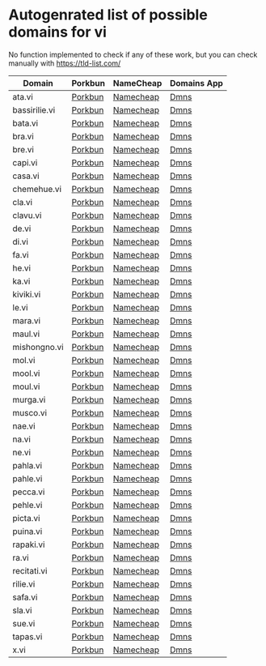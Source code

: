 # Autogenrated list of possible domains for vi

No function implemented to check if any of these work, but you can check manually with https://tld-list.com/

| Domain | Porkbun | NameCheap | Domains App |
|---|---|---|---|
| ata.vi | [Porkbun](https://porkbun.com/checkout/search?prb=e814663da1&tlds=&idnLanguage=&search=search&q=ata.vi) | [Namecheap](https://www.namecheap.com/domains/registration/results/?domain=ata.vi) | [Dmns](https://dmns.app/domains?q=ata.vi) |
| bassirilie.vi | [Porkbun](https://porkbun.com/checkout/search?prb=e814663da1&tlds=&idnLanguage=&search=search&q=bassirilie.vi) | [Namecheap](https://www.namecheap.com/domains/registration/results/?domain=bassirilie.vi) | [Dmns](https://dmns.app/domains?q=bassirilie.vi) |
| bata.vi | [Porkbun](https://porkbun.com/checkout/search?prb=e814663da1&tlds=&idnLanguage=&search=search&q=bata.vi) | [Namecheap](https://www.namecheap.com/domains/registration/results/?domain=bata.vi) | [Dmns](https://dmns.app/domains?q=bata.vi) |
| bra.vi | [Porkbun](https://porkbun.com/checkout/search?prb=e814663da1&tlds=&idnLanguage=&search=search&q=bra.vi) | [Namecheap](https://www.namecheap.com/domains/registration/results/?domain=bra.vi) | [Dmns](https://dmns.app/domains?q=bra.vi) |
| bre.vi | [Porkbun](https://porkbun.com/checkout/search?prb=e814663da1&tlds=&idnLanguage=&search=search&q=bre.vi) | [Namecheap](https://www.namecheap.com/domains/registration/results/?domain=bre.vi) | [Dmns](https://dmns.app/domains?q=bre.vi) |
| capi.vi | [Porkbun](https://porkbun.com/checkout/search?prb=e814663da1&tlds=&idnLanguage=&search=search&q=capi.vi) | [Namecheap](https://www.namecheap.com/domains/registration/results/?domain=capi.vi) | [Dmns](https://dmns.app/domains?q=capi.vi) |
| casa.vi | [Porkbun](https://porkbun.com/checkout/search?prb=e814663da1&tlds=&idnLanguage=&search=search&q=casa.vi) | [Namecheap](https://www.namecheap.com/domains/registration/results/?domain=casa.vi) | [Dmns](https://dmns.app/domains?q=casa.vi) |
| chemehue.vi | [Porkbun](https://porkbun.com/checkout/search?prb=e814663da1&tlds=&idnLanguage=&search=search&q=chemehue.vi) | [Namecheap](https://www.namecheap.com/domains/registration/results/?domain=chemehue.vi) | [Dmns](https://dmns.app/domains?q=chemehue.vi) |
| cla.vi | [Porkbun](https://porkbun.com/checkout/search?prb=e814663da1&tlds=&idnLanguage=&search=search&q=cla.vi) | [Namecheap](https://www.namecheap.com/domains/registration/results/?domain=cla.vi) | [Dmns](https://dmns.app/domains?q=cla.vi) |
| clavu.vi | [Porkbun](https://porkbun.com/checkout/search?prb=e814663da1&tlds=&idnLanguage=&search=search&q=clavu.vi) | [Namecheap](https://www.namecheap.com/domains/registration/results/?domain=clavu.vi) | [Dmns](https://dmns.app/domains?q=clavu.vi) |
| de.vi | [Porkbun](https://porkbun.com/checkout/search?prb=e814663da1&tlds=&idnLanguage=&search=search&q=de.vi) | [Namecheap](https://www.namecheap.com/domains/registration/results/?domain=de.vi) | [Dmns](https://dmns.app/domains?q=de.vi) |
| di.vi | [Porkbun](https://porkbun.com/checkout/search?prb=e814663da1&tlds=&idnLanguage=&search=search&q=di.vi) | [Namecheap](https://www.namecheap.com/domains/registration/results/?domain=di.vi) | [Dmns](https://dmns.app/domains?q=di.vi) |
| fa.vi | [Porkbun](https://porkbun.com/checkout/search?prb=e814663da1&tlds=&idnLanguage=&search=search&q=fa.vi) | [Namecheap](https://www.namecheap.com/domains/registration/results/?domain=fa.vi) | [Dmns](https://dmns.app/domains?q=fa.vi) |
| he.vi | [Porkbun](https://porkbun.com/checkout/search?prb=e814663da1&tlds=&idnLanguage=&search=search&q=he.vi) | [Namecheap](https://www.namecheap.com/domains/registration/results/?domain=he.vi) | [Dmns](https://dmns.app/domains?q=he.vi) |
| ka.vi | [Porkbun](https://porkbun.com/checkout/search?prb=e814663da1&tlds=&idnLanguage=&search=search&q=ka.vi) | [Namecheap](https://www.namecheap.com/domains/registration/results/?domain=ka.vi) | [Dmns](https://dmns.app/domains?q=ka.vi) |
| kiviki.vi | [Porkbun](https://porkbun.com/checkout/search?prb=e814663da1&tlds=&idnLanguage=&search=search&q=kiviki.vi) | [Namecheap](https://www.namecheap.com/domains/registration/results/?domain=kiviki.vi) | [Dmns](https://dmns.app/domains?q=kiviki.vi) |
| le.vi | [Porkbun](https://porkbun.com/checkout/search?prb=e814663da1&tlds=&idnLanguage=&search=search&q=le.vi) | [Namecheap](https://www.namecheap.com/domains/registration/results/?domain=le.vi) | [Dmns](https://dmns.app/domains?q=le.vi) |
| mara.vi | [Porkbun](https://porkbun.com/checkout/search?prb=e814663da1&tlds=&idnLanguage=&search=search&q=mara.vi) | [Namecheap](https://www.namecheap.com/domains/registration/results/?domain=mara.vi) | [Dmns](https://dmns.app/domains?q=mara.vi) |
| maul.vi | [Porkbun](https://porkbun.com/checkout/search?prb=e814663da1&tlds=&idnLanguage=&search=search&q=maul.vi) | [Namecheap](https://www.namecheap.com/domains/registration/results/?domain=maul.vi) | [Dmns](https://dmns.app/domains?q=maul.vi) |
| mishongno.vi | [Porkbun](https://porkbun.com/checkout/search?prb=e814663da1&tlds=&idnLanguage=&search=search&q=mishongno.vi) | [Namecheap](https://www.namecheap.com/domains/registration/results/?domain=mishongno.vi) | [Dmns](https://dmns.app/domains?q=mishongno.vi) |
| mol.vi | [Porkbun](https://porkbun.com/checkout/search?prb=e814663da1&tlds=&idnLanguage=&search=search&q=mol.vi) | [Namecheap](https://www.namecheap.com/domains/registration/results/?domain=mol.vi) | [Dmns](https://dmns.app/domains?q=mol.vi) |
| mool.vi | [Porkbun](https://porkbun.com/checkout/search?prb=e814663da1&tlds=&idnLanguage=&search=search&q=mool.vi) | [Namecheap](https://www.namecheap.com/domains/registration/results/?domain=mool.vi) | [Dmns](https://dmns.app/domains?q=mool.vi) |
| moul.vi | [Porkbun](https://porkbun.com/checkout/search?prb=e814663da1&tlds=&idnLanguage=&search=search&q=moul.vi) | [Namecheap](https://www.namecheap.com/domains/registration/results/?domain=moul.vi) | [Dmns](https://dmns.app/domains?q=moul.vi) |
| murga.vi | [Porkbun](https://porkbun.com/checkout/search?prb=e814663da1&tlds=&idnLanguage=&search=search&q=murga.vi) | [Namecheap](https://www.namecheap.com/domains/registration/results/?domain=murga.vi) | [Dmns](https://dmns.app/domains?q=murga.vi) |
| musco.vi | [Porkbun](https://porkbun.com/checkout/search?prb=e814663da1&tlds=&idnLanguage=&search=search&q=musco.vi) | [Namecheap](https://www.namecheap.com/domains/registration/results/?domain=musco.vi) | [Dmns](https://dmns.app/domains?q=musco.vi) |
| nae.vi | [Porkbun](https://porkbun.com/checkout/search?prb=e814663da1&tlds=&idnLanguage=&search=search&q=nae.vi) | [Namecheap](https://www.namecheap.com/domains/registration/results/?domain=nae.vi) | [Dmns](https://dmns.app/domains?q=nae.vi) |
| na.vi | [Porkbun](https://porkbun.com/checkout/search?prb=e814663da1&tlds=&idnLanguage=&search=search&q=na.vi) | [Namecheap](https://www.namecheap.com/domains/registration/results/?domain=na.vi) | [Dmns](https://dmns.app/domains?q=na.vi) |
| ne.vi | [Porkbun](https://porkbun.com/checkout/search?prb=e814663da1&tlds=&idnLanguage=&search=search&q=ne.vi) | [Namecheap](https://www.namecheap.com/domains/registration/results/?domain=ne.vi) | [Dmns](https://dmns.app/domains?q=ne.vi) |
| pahla.vi | [Porkbun](https://porkbun.com/checkout/search?prb=e814663da1&tlds=&idnLanguage=&search=search&q=pahla.vi) | [Namecheap](https://www.namecheap.com/domains/registration/results/?domain=pahla.vi) | [Dmns](https://dmns.app/domains?q=pahla.vi) |
| pahle.vi | [Porkbun](https://porkbun.com/checkout/search?prb=e814663da1&tlds=&idnLanguage=&search=search&q=pahle.vi) | [Namecheap](https://www.namecheap.com/domains/registration/results/?domain=pahle.vi) | [Dmns](https://dmns.app/domains?q=pahle.vi) |
| pecca.vi | [Porkbun](https://porkbun.com/checkout/search?prb=e814663da1&tlds=&idnLanguage=&search=search&q=pecca.vi) | [Namecheap](https://www.namecheap.com/domains/registration/results/?domain=pecca.vi) | [Dmns](https://dmns.app/domains?q=pecca.vi) |
| pehle.vi | [Porkbun](https://porkbun.com/checkout/search?prb=e814663da1&tlds=&idnLanguage=&search=search&q=pehle.vi) | [Namecheap](https://www.namecheap.com/domains/registration/results/?domain=pehle.vi) | [Dmns](https://dmns.app/domains?q=pehle.vi) |
| picta.vi | [Porkbun](https://porkbun.com/checkout/search?prb=e814663da1&tlds=&idnLanguage=&search=search&q=picta.vi) | [Namecheap](https://www.namecheap.com/domains/registration/results/?domain=picta.vi) | [Dmns](https://dmns.app/domains?q=picta.vi) |
| puina.vi | [Porkbun](https://porkbun.com/checkout/search?prb=e814663da1&tlds=&idnLanguage=&search=search&q=puina.vi) | [Namecheap](https://www.namecheap.com/domains/registration/results/?domain=puina.vi) | [Dmns](https://dmns.app/domains?q=puina.vi) |
| rapaki.vi | [Porkbun](https://porkbun.com/checkout/search?prb=e814663da1&tlds=&idnLanguage=&search=search&q=rapaki.vi) | [Namecheap](https://www.namecheap.com/domains/registration/results/?domain=rapaki.vi) | [Dmns](https://dmns.app/domains?q=rapaki.vi) |
| ra.vi | [Porkbun](https://porkbun.com/checkout/search?prb=e814663da1&tlds=&idnLanguage=&search=search&q=ra.vi) | [Namecheap](https://www.namecheap.com/domains/registration/results/?domain=ra.vi) | [Dmns](https://dmns.app/domains?q=ra.vi) |
| recitati.vi | [Porkbun](https://porkbun.com/checkout/search?prb=e814663da1&tlds=&idnLanguage=&search=search&q=recitati.vi) | [Namecheap](https://www.namecheap.com/domains/registration/results/?domain=recitati.vi) | [Dmns](https://dmns.app/domains?q=recitati.vi) |
| rilie.vi | [Porkbun](https://porkbun.com/checkout/search?prb=e814663da1&tlds=&idnLanguage=&search=search&q=rilie.vi) | [Namecheap](https://www.namecheap.com/domains/registration/results/?domain=rilie.vi) | [Dmns](https://dmns.app/domains?q=rilie.vi) |
| safa.vi | [Porkbun](https://porkbun.com/checkout/search?prb=e814663da1&tlds=&idnLanguage=&search=search&q=safa.vi) | [Namecheap](https://www.namecheap.com/domains/registration/results/?domain=safa.vi) | [Dmns](https://dmns.app/domains?q=safa.vi) |
| sla.vi | [Porkbun](https://porkbun.com/checkout/search?prb=e814663da1&tlds=&idnLanguage=&search=search&q=sla.vi) | [Namecheap](https://www.namecheap.com/domains/registration/results/?domain=sla.vi) | [Dmns](https://dmns.app/domains?q=sla.vi) |
| sue.vi | [Porkbun](https://porkbun.com/checkout/search?prb=e814663da1&tlds=&idnLanguage=&search=search&q=sue.vi) | [Namecheap](https://www.namecheap.com/domains/registration/results/?domain=sue.vi) | [Dmns](https://dmns.app/domains?q=sue.vi) |
| tapas.vi | [Porkbun](https://porkbun.com/checkout/search?prb=e814663da1&tlds=&idnLanguage=&search=search&q=tapas.vi) | [Namecheap](https://www.namecheap.com/domains/registration/results/?domain=tapas.vi) | [Dmns](https://dmns.app/domains?q=tapas.vi) |
| x.vi | [Porkbun](https://porkbun.com/checkout/search?prb=e814663da1&tlds=&idnLanguage=&search=search&q=x.vi) | [Namecheap](https://www.namecheap.com/domains/registration/results/?domain=x.vi) | [Dmns](https://dmns.app/domains?q=x.vi) |
